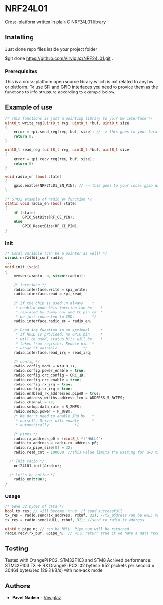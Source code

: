 # NRF24L01

Cross-platform written in plain C NRF24L01 library

## Installing

Just clone repo files inside your project folder

$git clone https://github.com/Virviglaz/NRF24L01.git .

### Prerequisites

This is a cross-platform open source library which is not related to any hw or platform. To use SPI and GPIO interfaces
you need to provide them as the functions to info strusture according to example below.

## Example of use

```C
/* This functions is just a pointing library to your hw interface */
uint8_t write_reg(uint8_t reg, uint8_t *buf, uint8_t size)
{
	error = spi.send_reg(reg, buf, size); // -> this goes to your local spi driver
	return 0;
}

uint8_t read_reg (uint8_t reg, uint8_t *buf, uint8_t size)
{
	error = spi.recv_reg(reg, buf, size);
	return 0;
}

void radio_en (bool state)
{
	gpio.enable(NRF24L01_EN_PIN); // -> this goes to your local gpio driver
}

/* STM32 example of radio_en function */
static void radio_en (bool state)
{
	if (state)
		GPIO_SetBits(RF_CE_PIN);
	else
		GPIO_ResetBits(RF_CE_PIN);
}
```
### Init
```C
/* Local variable (can be a pointer as well) */
struct nrf24l01_conf radio;
...
void init (void)
{
	memset(&radio, 0, sizeof(radio));
	
	/* interface */
	radio.interface.write = spi_write;
	radio.interface.read = spi_read;
	
	/* If the chip is used in always 	*
	 * enabled mode this function can be 	*
	 * replaced by dummy one and CE pin can	*
	 * be just connected to VDD.		*/
	radio.interface.radio_en = radio_en;

	/* Read irq function in an optional 	*
	 * If NULL is provided, no GPIO pin 	*
	 * will be used, status bits will be 	*
	 * taken from register. Reduce pin	*
	 * usage if possible.			*/
	radio.interface.read_irq = read_irq;
	
	/* config */
	radio.config.mode = RADIO_TX;
	radio.config.power_enable = true;
	radio.config.crc_config = CRC_1B;
	radio.config.crc_enable = true;
	radio.config.rx_irq = true;
	radio.config.tx_irq = true;
	radio.enabled_rx_addresses.pipe0 = true;
	radio.address_widths.address_len = ADDRESS_5_BYTES;
	radio.channel = 72;
	radio.setup.data_rate = R_2MPS;
	radio.setup.power = P_0dBm;
	/* We don't need to enable IRQ by	*
	 * ourself. Driver will enable 		*
	 * automatically.			*/
	
	/* pipes */
	radio.rx_address_p0 = (uint8_t *)"HALLO";
	radio.tx_address = radio.rx_address_p0;
	radio.rx_pipe_size[0] = 32;
	radio.read_cnt = 100000; //this value limits the waiting for IRQ time in case of chip failure
	
  /* Init radio */
	nrf24l01_init(&radio);
  
  /* Let's be online */
	radio_en(true);
}
```
### Usage
```C
/* Send 32 bytes of data */
bool tx_res; // will become 'true' if send successfull
tx_res = radio.send(tx_address, rxbuf, 32); //tx_address can be NULL to use address provided before:
tx_res = radio.send(NULL, rxbuf, 32); //send to radio.tx_address
```
```C
uint8_t pipe_n; // can be NULL. Pipe num will be returned
radio.recv(rx_buf, &pipe_n); // will return true if we have a data received
```
## Testing
Tested with OrangePi PC2, STM32F103 and STM8
Achived performance: STM32F103 TX -> RX OrangePi PC2:
  32 bytes x 952 packets per second = 30464 bytes/sec (29.8 kB/s) with non-ack mode

## Authors

* **Pavel Nadein** - [Virviglaz](https://github.com/Virviglaz)
